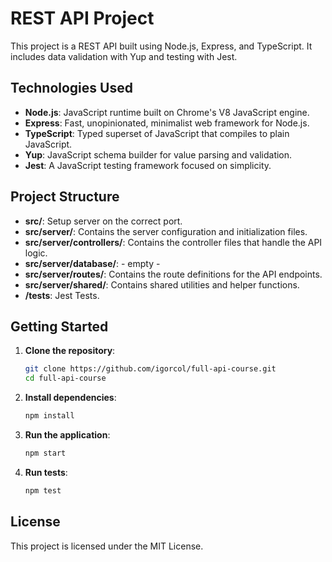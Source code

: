 # REST API Project

This project is a REST API built using Node.js, Express, and TypeScript. It includes data validation with Yup and testing with Jest.

## Technologies Used

- **Node.js**: JavaScript runtime built on Chrome's V8 JavaScript engine.
- **Express**: Fast, unopinionated, minimalist web framework for Node.js.
- **TypeScript**: Typed superset of JavaScript that compiles to plain JavaScript.
- **Yup**: JavaScript schema builder for value parsing and validation.
- **Jest**: A JavaScript testing framework focused on simplicity.

## Project Structure

- **src/**: Setup server on the correct port.
- **src/server/**: Contains the server configuration and initialization files.
- **src/server/controllers/**: Contains the controller files that handle the API logic.
- **src/server/database/**: - empty -
- **src/server/routes/**: Contains the route definitions for the API endpoints.
- **src/server/shared/**: Contains shared utilities and helper functions.
- **/tests**: Jest Tests.

## Getting Started

1. **Clone the repository**:
    ```sh
    git clone https://github.com/igorcol/full-api-course.git
    cd full-api-course
    ```

2. **Install dependencies**:
    ```sh
    npm install
    ```

3. **Run the application**:
    ```sh
    npm start
    ```

4. **Run tests**:
    ```sh
    npm test 
    ```

## License

This project is licensed under the MIT License.
